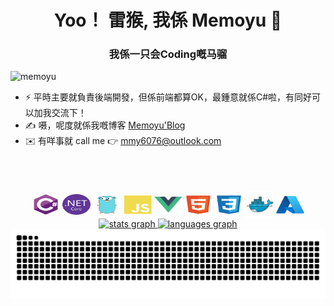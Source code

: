 <h1 align="center"> Yoo！ 雷猴, 我係 Memoyu 👋 </h1>
<h3 align="center"> 我係一只会Coding嘅马骝 </h3>

<p align="left"> <img src="https://komarev.com/ghpvc/?username=memoyu&label=%20%20%20%20我记住你了%20%20%20%20&color=0e75b6&style=flat" alt="memoyu" />

  - ⚡ 平時主要就負責後端開發，但係前端都算OK，最鍾意就係C#啦，有同好可以加我交流下！
  - ✍️ 嗫，呢度就係我嘅博客 [Memoyu'Blog](http://blog.Memoyu.com)
  - ✉️ 有咩事就 call me 👉 mmy6076@outlook.com

</br>
</br>
</br>

<!--技能图标-->
<div align="center">
   <img align="center" alt="Raphael-Js" height="33" width="45" src="https://raw.githubusercontent.com/devicons/devicon/master/icons/csharp/csharp-original.svg">
   <img align="center" alt="Raphael-Js" height="33" width="45" src="https://raw.githubusercontent.com/devicons/devicon/master/icons/dotnetcore/dotnetcore-original.svg">
   <img align="center" alt="Raphael-Js" height="30" width="45" src="https://raw.githubusercontent.com/devicons/devicon/master/icons/go/go-original.svg">
  <img align="center" alt="Raphael-Js" height="30" width="45" src="https://raw.githubusercontent.com/devicons/devicon/master/icons/javascript/javascript-plain.svg">
  <img align="center" alt="Raphael-Js" height="30" width="45" src="https://raw.githubusercontent.com/devicons/devicon/master/icons/vuejs/vuejs-original.svg">
  <img align="center" alt="Raphael-HTML" height="30" width="45" src="https://raw.githubusercontent.com/devicons/devicon/master/icons/html5/html5-original.svg">  
  <img align="center" alt="Raphael-CSS" height="30" width="45" src="https://raw.githubusercontent.com/devicons/devicon/master/icons/css3/css3-original.svg">
    <img align="center" alt="Raphael-CSS" height="45" width="45" src="https://raw.githubusercontent.com/devicons/devicon/master/icons/docker/docker-original.svg">
    <img align="center" alt="Raphael-CSS" height="30" width="45" src="https://raw.githubusercontent.com/devicons/devicon/master/icons/azure/azure-original.svg">
</div>
  
<!--github 数据统计-->
<div align="center">
  <a href="https://github.com/Memoyu" target="_blank">
    <img src="https://github-readme-stats.vercel.app/api?username=memoyu&hide_title=true&hide_border=ture&layout=compact"  height="150" alt="stats graph"  />
    <img src="https://github-readme-stats.vercel.app/api/top-langs?username=memoyu&hide_title=true&hide_border=ture&layout=compact" height="150" alt="languages graph"  />
   </a>
</div>

<!--提交记录贪吃蛇-->
<div align="center">
<img align="center" alt="snake" src="https://github.com/memoyu/memoyu/blob/output/github-contribution-grid-snake.svg">
</div>
